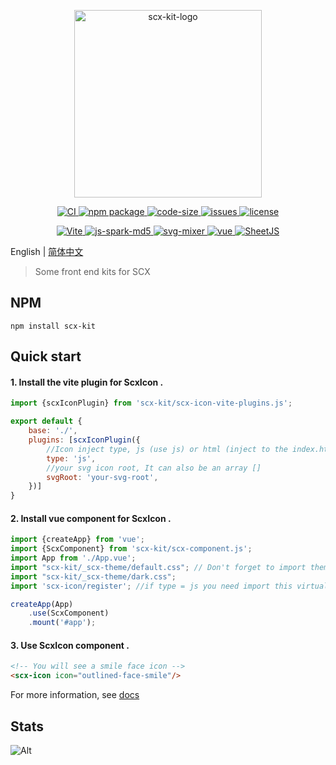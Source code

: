 <p align="center">
    <img src="https://scx.cool/img/scx-kit-logo.svg" width="300px"  alt="scx-kit-logo"/>
</p>
<p align="center">
    <a target="_blank" href="https://github.com/scx567888/scx-kit/actions/workflows/ci.yml">
        <img src="https://github.com/scx567888/scx-kit/actions/workflows/ci.yml/badge.svg" alt="CI"/>
    </a>
    <a target="_blank" href="https://www.npmjs.com/package/scx-kit">
        <img src="https://img.shields.io/npm/v/scx-kit.svg?color=ff69b4" alt="npm package"/>
    </a>
    <a target="_blank" href="https://github.com/scx567888/scx-kit">
        <img src="https://img.shields.io/github/languages/code-size/scx567888/scx-kit?color=orange" alt="code-size"/>
    </a>
    <a target="_blank" href="https://github.com/scx567888/scx-kit/issues">
        <img src="https://img.shields.io/github/issues/scx567888/scx-kit" alt="issues"/>
    </a> 
    <a target="_blank" href="https://github.com/scx567888/scx-kit/blob/master/LICENSE">
        <img src="https://img.shields.io/github/license/scx567888/scx-kit" alt="license"/>
    </a>
</p>
<p align="center">
   <a target="_blank" href="https://github.com/vitejs/vite">
        <img src="https://img.shields.io/github/package-json/dependency-version/scx567888/scx-kit/dev/vite?color=f44336" alt="Vite"/>
    </a>
    <a target="_blank" href="https://github.com/satazor/js-spark-md5">
        <img src="https://img.shields.io/github/package-json/dependency-version/scx567888/scx-kit/spark-md5?color=ff8000" alt="js-spark-md5"/>
    </a>
    <a target="_blank" href="https://github.com/JetBrains/svg-mixer">
        <img src="https://img.shields.io/github/package-json/dependency-version/scx567888/scx-kit/svg-mixer?color=44be16" alt="svg-mixer"/>
    </a>
    <a target="_blank" href="https://github.com/vuejs/core">
        <img src="https://img.shields.io/github/package-json/dependency-version/scx567888/scx-kit/vue?color=29aaf5" alt="vue"/>
    </a> 
    <a target="_blank" href="https://github.com/SheetJS/sheetjs">
        <img src="https://img.shields.io/github/package-json/dependency-version/scx567888/scx-kit/xlsx?color=9c27b0" alt="SheetJS"/>
    </a>
</p>

English | [简体中文](./README.zh-CN.md)

> Some front end kits for SCX

## NPM

```
npm install scx-kit
```

## Quick start

#### 1. Install the vite plugin for ScxIcon .

```javascript
import {scxIconPlugin} from 'scx-kit/scx-icon-vite-plugins.js';

export default {
    base: './',
    plugins: [scxIconPlugin({
        //Icon inject type, js (use js) or html (inject to the index.html)
        type: 'js',
        //your svg icon root, It can also be an array []
        svgRoot: 'your-svg-root',
    })]
}
```

#### 2. Install vue component for ScxIcon .

```javascript
import {createApp} from 'vue';
import {ScxComponent} from 'scx-kit/scx-component.js';
import App from './App.vue';
import "scx-kit/_scx-theme/default.css"; // Don't forget to import theme
import "scx-kit/_scx-theme/dark.css";
import 'scx-icon/register'; //if type = js you need import this virtual module

createApp(App)
    .use(ScxComponent)
    .mount('#app');
```

#### 3. Use ScxIcon component .

```html
<!-- You will see a smile face icon -->
<scx-icon icon="outlined-face-smile"/>
```

For more information, see [docs](https://scx.cool/docs/scx/index.html)

## Stats

![Alt](https://repobeats.axiom.co/api/embed/b93bc73fe16c448b42c101016406e859bd522872.svg "Repobeats analytics image")
